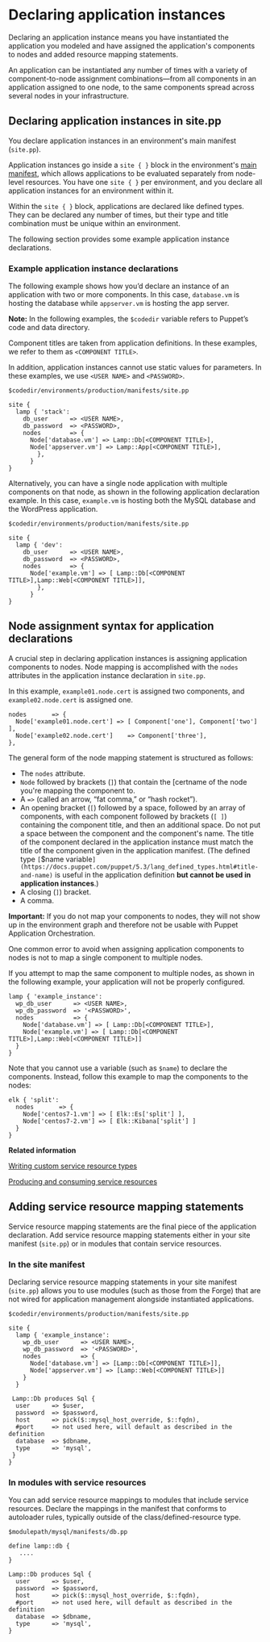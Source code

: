 # Declaring application instances

Declaring an application instance means you have instantiated the application you modeled and have assigned the application's components to nodes and added resource mapping statements.

An application can be instantiated any number of times with a variety of component-to-node assignment combinations—from all components in an application assigned to one node, to the same components spread across several nodes in your infrastructure.

## Declaring application instances in site.pp

You declare application instances in an environment's main manifest \(`site.pp`\).

Application instances go inside a `site { }` block in the environment's [main manifest](https://docs.puppet.com/puppet/5.3/dirs_manifest.html), which allows applications to be evaluated separately from node-level resources. You have one `site { }` per environment, and you declare all application instances for an environment within it.

Within the `site { }` block, applications are declared like defined types. They can be declared any number of times, but their type and title combination must be unique within an environment.

The following section provides some example application instance declarations.

### Example application instance declarations

The following example shows how you’d declare an instance of an application with two or more components. In this case, `database.vm` is hosting the database while `appserver.vm` is hosting the app server.

**Note:** In the following examples, the `$codedir` variable refers to Puppet’s code and data directory.

Component titles are taken from application definitions. In these examples, we refer to them as `<COMPONENT TITLE>`.

In addition, application instances cannot use static values for parameters. In these examples, we use `<USER NAME>` and `<PASSWORD>`.

```
$codedir/environments/production/manifests/site.pp

site {
  lamp { 'stack':
    db_user      => <USER NAME>,
    db_password  => <PASSWORD>,
    nodes        => {
      Node['database.vm'] => Lamp::Db[<COMPONENT TITLE>],
      Node['appserver.vm'] => Lamp::App[<COMPONENT TITLE>],
        },
      }
}
```

Alternatively, you can have a single node application with multiple components on that node, as shown in the following application declaration example. In this case, `example.vm` is hosting both the MySQL database and the WordPress application.

```
$codedir/environments/production/manifests/site.pp

site {
  lamp { 'dev':
    db_user      => <USER NAME>,
    db_password  => <PASSWORD>,
    nodes        => {
      Node['example.vm'] => [ Lamp::Db[<COMPONENT TITLE>],Lamp::Web[<COMPONENT TITLE>]],
        },
      }
}
```

## Node assignment syntax for application declarations

A crucial step in declaring application instances is assigning application components to nodes. Node mapping is accomplished with the `nodes` attributes in the application instance declaration in `site.pp`.

In this example, `example01.node.cert` is assigned two components, and `example02.node.cert` is assigned one.

```
nodes       => {
  Node['example01.node.cert'] => [ Component['one'], Component['two'] ],
  Node['example02.node.cert']    => Component['three'],
},

```

The general form of the node mapping statement is structured as follows:

-   The `nodes` attribute.
-   `Node` followed by brackets \(`]`\) that contain the \[certname of the node you're mapping the component to.
-   A `=>` \(called an arrow, “fat comma,” or “hash rocket”\).
-   An opening bracket \(`[`\) followed by a space, followed by an array of components, with each component followed by brackets \(`[ ]`\) containing the component title, and then an additional space. Do not put a space between the component and the component's name. The title of the component declared in the application instance must match the title of the component given in the application manifest. \(The defined type `[`$name variable`](https://docs.puppet.com/puppet/5.3/lang_defined_types.html#title-and-name)` is useful in the application definition **but cannot be used in application instances**.\)
-   A closing \(`]`\) bracket.
-   A comma.

**Important:** If you do not map your components to nodes, they will not show up in the environment graph and therefore not be usable with Puppet Application Orchestration.

One common error to avoid when assigning application components to nodes is not to map a single component to multiple nodes.

If you attempt to map the same component to multiple nodes, as shown in the following example, your application will not be properly configured.

```
lamp { 'example_instance':
  wp_db_user      => <USER NAME>,
  wp_db_password  => '<PASSWORD>',
  nodes           => {
    Node['database.vm'] => [ Lamp::Db[<COMPONENT TITLE>],
    Node['example.vm'] => [ Lamp::Db[<COMPONENT TITLE>],Lamp::Web[<COMPONENT TITLE>]]
  }
}
```

Note that you cannot use a variable \(such as `$name`\) to declare the components. Instead, follow this example to map the components to the nodes:

```
elk { 'split':
  nodes       => {
    Node['centos7-1.vm'] => [ Elk::Es['split'] ],
    Node['centos7-2.vm'] => [ Elk::Kibana['split'] ]
  }
}
```

**Related information**  


[Writing custom service resource types](writing_custom_service_resource_types.md)

[Producing and consuming service resources](producing_and_consuming_service_resources.md#)

## Adding service resource mapping statements

Service resource mapping statements are the final piece of the application declaration. Add service resource mapping statements either in your site manifest \(`site.pp`\) or in modules that contain service resources.

### In the site manifest

Declaring service resource mapping statements in your site manifest \(`site.pp`\) allows you to use modules \(such as those from the Forge\) that are not wired for application management alongside instantiated applications.

```
$codedir/environments/production/manifests/site.pp

site {
  lamp { 'example_instance':
    wp_db_user      => <USER NAME>,
    wp_db_password  => '<PASSWORD>',
    nodes           => {
      Node['database.vm'] => [Lamp::Db[<COMPONENT TITLE>]],
      Node['appserver.vm'] => [Lamp::Web[<COMPONENT TITLE>]]
    }
  }

 Lamp::Db produces Sql {
  user      => $user,
  password  => $password,
  host      => pick($::mysql_host_override, $::fqdn),
  #port     => not used here, will default as described in the definition
  database  => $dbname,
  type      => 'mysql',
 }
}
```

### In modules with service resources

You can add service resource mappings to modules that include service resources. Declare the mappings in the manifest that conforms to autoloader rules, typically outside of the class/defined-resource type.

```
$modulepath/mysql/manifests/db.pp

define lamp::db {
   ....
}

Lamp::Db produces Sql {
  user      => $user,
  password  => $password,
  host      => pick($::mysql_host_override, $::fqdn),
  #port     => not used here, will default as described in the definition
  database  => $dbname,
  type      => 'mysql',
}
```

